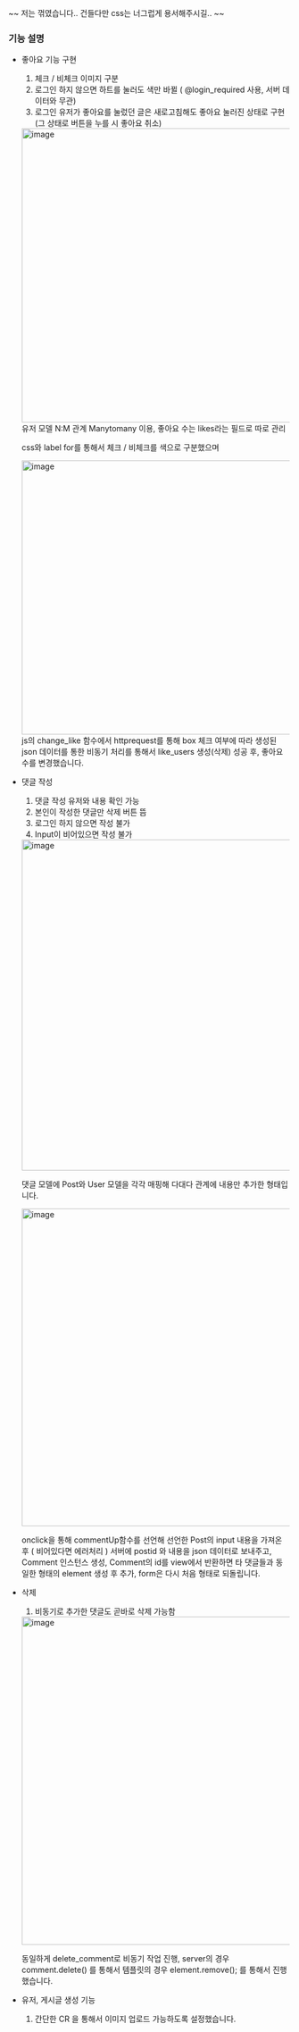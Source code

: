 ~~ 저는 꺾였습니다.. 건들다만 css는 너그럽게 용서해주시길.. ~~

### 기능 설명


- 좋아요 기능 구현
  1. 체크 / 비체크 이미지 구분
  2. 로그인 하지 않으면 하트를 눌러도 색만 바뀔 ( @login_required 사용, 서버 데이터와 무관)
  3. 로그인 유저가 좋아요를 눌렀던 글은 새로고침해도 좋아요 눌러진 상태로 구현 (그 상태로 버튼을 누를 시 좋아요 취소)
  
  <img width="527" alt="image" src="https://github.com/Pirogramming-20/SeogWoojin/assets/121532823/d0ad24e1-821e-41d2-8fe3-edde570f163d">
  유저 모델 N:M 관계 Manytomany 이용, 좋아요 수는 likes라는 필드로 따로 관리
  
  css와 label for를 통해서 체크 / 비체크를 색으로 구분했으며
  
  <img width="491" alt="image" src="https://github.com/Pirogramming-20/SeogWoojin/assets/121532823/e2b15680-e000-4463-b949-f28379e4c75d">
  js의 change_like 함수에서 httprequest를 통해 box 체크 여부에 따라 생성된 json 데이터를 통한 비동기 처리를 통해서 like_users 생성(삭제) 성공 후, 좋아요 수를 변경했습니다.

- 댓글 작성
  1. 댓글 작성 유저와 내용 확인 가능
  2. 본인이 작성한 댓글만 삭제 버튼 뜸
  3. 로그인 하지 않으면 작성 불가
  4. Input이 비어있으면 작성 불가
  
  <img width="593" alt="image" src="https://github.com/Pirogramming-20/SeogWoojin/assets/121532823/0e47b8a6-ddd1-4ea3-90f4-ff41ed9281f8">

  댓글 모델에 Post와 User 모델을 각각 매핑해 다대다 관계에 내용만 추가한 형태입니다.

  <img width="569" alt="image" src="https://github.com/Pirogramming-20/SeogWoojin/assets/121532823/4a69b725-6331-4bba-8023-4e8c99fcf171">

  onclick을 통해 commentUp함수를 선언해 선언한 Post의 input 내용을 가져온 후 ( 비어있다면 에러처리 )
  서버에 postid 와 내용을 json 데이터로 보내주고, Comment 인스턴스 생성, Comment의 id를 view에서 반환하면
  타 댓글들과 동일한 형태의 element 생성 후 추가, form은 다시 처음 형태로 되돌립니다.
  

- 삭제
  1. 비동기로 추가한 댓글도 곧바로 삭제 가능함

  <img width="588" alt="image" src="https://github.com/Pirogramming-20/SeogWoojin/assets/121532823/5f08afc7-890c-4dc2-862d-fe67cd68281a">

  동일하게 delete_comment로 비동기 작업 진행, server의 경우 comment.delete() 를 통해서 템플릿의 경우 element.remove(); 를 통해서 진행했습니다.
  

- 유저, 게시글 생성 기능
  1. 간단한 CR 을 통해서 이미지 업로드 가능하도록 설정했습니다. 




